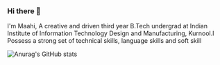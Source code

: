 ### Hi there 👋

<!--
**MaahiKhazi/MaahiKhazi** is a ✨ _special_ ✨ repository because its `README.md` (this file) appears on your GitHub profile.

Here are some ideas to get you started:

- 🔭 I’m currently working on ...
- 🌱 I’m currently learning ...
- 👯 I’m looking to collaborate on ...
- 🤔 I’m looking for help with ...
- 💬 Ask me about ...
- 📫 How to reach me: ...
- 😄 Pronouns: ...
- ⚡ Fun fact: ...
-->
I'm Maahi, A creative and driven third year B.Tech undergrad at Indian Institute of Information Technology
Design and Manufacturing, Kurnool.I Possess a strong set of technical skills, language skills and soft
skill

![Anurag's GitHub stats](https://github-readme-stats.vercel.app/api?username=MaahiKhazi&theme=monokai&show_icons=true)
